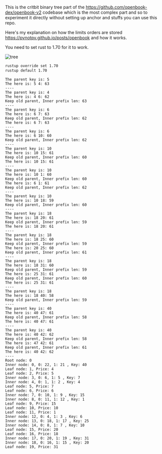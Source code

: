 This is the critbit binary tree part of the <https://github.com/openbook-dex/openbook-v2> codebase which is the most complex part and so to experiment it directly without setting up anchor and stuffs you can use this repo.  

Here's my explanation on how the limits orders are stored <https://pvnotpv.github.io/posts/openbook> and how it works.

You need to set rust to 1.70 for it to work.

![tree](https://github.com/user-attachments/assets/4eb691c8-ca1b-4ac2-a9cd-2ad727c4e2f7)


```bash
rustup override set 1.70
rustup default 1.70
```

```
The parent key is: 5
The here is: 5 4: 63
----
The parent key is: 4
The here is: 4 6: 62
Keep old parent, Inner prefix len: 63
----
The parent key is: 6
The here is: 6 7: 63
Keep old parent, Inner prefix len: 62
The here is: 6 7: 63
----
The parent key is: 6
The here is: 6 10: 60
Keep old parent, Inner prefix len: 62
----
The parent key is: 10
The here is: 10 15: 61
Keep old parent, Inner prefix len: 60
The here is: 10 15: 61
----
The parent key is: 10
The here is: 10 1: 60
Keep old parent, Inner prefix len: 60
The here is: 6 1: 61
Keep old parent, Inner prefix len: 62
----
The parent key is: 10
The here is: 10 18: 59
Keep old parent, Inner prefix len: 60
----
The parent key is: 18
The here is: 18 20: 61
Keep old parent, Inner prefix len: 59
The here is: 18 20: 61
----
The parent key is: 18
The here is: 18 25: 60
Keep old parent, Inner prefix len: 59
The here is: 20 25: 60
Keep old parent, Inner prefix len: 61
----
The parent key is: 18
The here is: 18 31: 60
Keep old parent, Inner prefix len: 59
The here is: 25 31: 61
Keep old parent, Inner prefix len: 60
The here is: 25 31: 61
----
The parent key is: 18
The here is: 18 40: 58
Keep old parent, Inner prefix len: 59
----
The parent key is: 40
The here is: 40 47: 61
Keep old parent, Inner prefix len: 58
The here is: 40 47: 61
----
The parent key is: 40
The here is: 40 42: 62
Keep old parent, Inner prefix len: 58
The here is: 47 42: 61
Keep old parent, Inner prefix len: 61
The here is: 40 42: 62
----
Root node: 0
Inner node: 0, 0: 22, 1: 21 , Key: 40
Leaf node: 1, Price: 4
Leaf node: 2, Price: 5
Inner node: 3, 0: 6, 1: 5 , Key: 7
Inner node: 4, 0: 1, 1: 2 , Key: 4
Leaf node: 5, Price: 7
Leaf node: 6, Price: 6
Inner node: 7, 0: 10, 1: 9 , Key: 15
Inner node: 8, 0: 11, 1: 12 , Key: 1
Leaf node: 9, Price: 15
Leaf node: 10, Price: 10
Leaf node: 11, Price: 1
Inner node: 12, 0: 4, 1: 3 , Key: 6
Inner node: 13, 0: 18, 1: 17 , Key: 25
Inner node: 14, 0: 8, 1: 7 , Key: 10
Leaf node: 15, Price: 20
Leaf node: 16, Price: 18
Inner node: 17, 0: 20, 1: 19 , Key: 31
Inner node: 18, 0: 16, 1: 15 , Key: 20
Leaf node: 19, Price: 31
```
